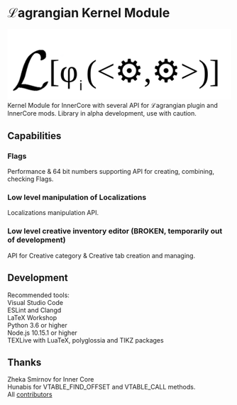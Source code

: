# ℒagrangian Kernel Module

![Плотность лагранжиана](mod_icon.png "Не имеющая физического смысла плотность лагранжиана")
Kernel Module for InnerCore with several API for ℒagrangian plugin and InnerCore mods.
Library in alpha development, use with caution.

## Capabilities

### Flags

Performance & 64 bit numbers supporting API for creating, combining, checking Flags.

### Low level manipulation of Localizations

Localizations manipulation API.

### Low level creative inventory editor (BROKEN, temporarily out of development)

API for Creative category & Creative tab creation and managing.

## Development

Recommended tools: \
    Visual Studio Code \
    ESLint and Clangd \
    LaTeX Workshop \
    Python 3.6 or higher \
    Node.js 10.15.1 or higher \
    TEXLive with LuaTeX, polyglossia and TIKZ packages

## Thanks

Zheka Smirnov for Inner Core \
Hunabis for VTABLE_FIND_OFFSET and VTABLE_CALL methods. \
All [contributors](graphs/contributors)
